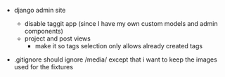 - django admin site
    - disable taggit app (since I have my own custom models and admin components)
    - project and post views
        - make it so tags selection only allows already created tags

- .gitignore should ignore /media/ except that i want to keep the images used for the fixtures
